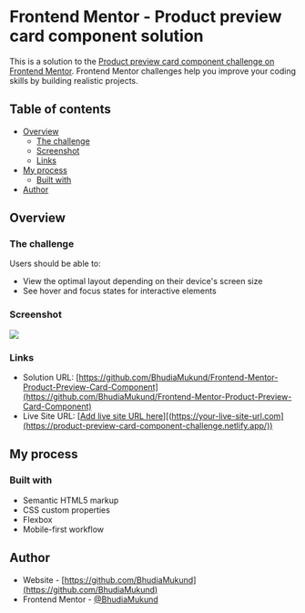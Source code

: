 # Frontend Mentor - Product preview card component solution

This is a solution to the [Product preview card component challenge on Frontend Mentor](https://www.frontendmentor.io/challenges/product-preview-card-component-GO7UmttRfa). Frontend Mentor challenges help you improve your coding skills by building realistic projects.

## Table of contents

- [Overview](#overview)
  - [The challenge](#the-challenge)
  - [Screenshot](#screenshot)
  - [Links](#links)
- [My process](#my-process)
  - [Built with](#built-with)
- [Author](#author)

## Overview

### The challenge

Users should be able to:

- View the optimal layout depending on their device's screen size
- See hover and focus states for interactive elements

### Screenshot

![](./images/screenshot.jpg)

### Links

- Solution URL: [https://github.com/BhudiaMukund/Frontend-Mentor-Product-Preview-Card-Component](https://github.com/BhudiaMukund/Frontend-Mentor-Product-Preview-Card-Component)
- Live Site URL: [[Add live site URL here](https://product-preview-card-component-challenge.netlify.app/)][(https://your-live-site-url.com](https://product-preview-card-component-challenge.netlify.app/))

## My process

### Built with

- Semantic HTML5 markup
- CSS custom properties
- Flexbox
- Mobile-first workflow

## Author

- Website - [https://github.com/BhudiaMukund](https://github.com/BhudiaMukund)
- Frontend Mentor - [@BhudiaMukund](https://www.frontendmentor.io/profile/BhudiaMukund)
